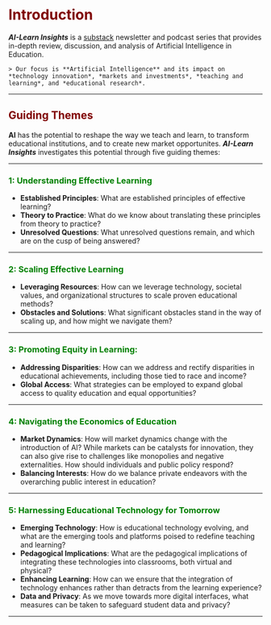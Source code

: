# <font color = "maroon">Introduction</font>

***AI-Learn Insights*** is a [substack](https://ailearninsights.substack.com/) newsletter and podcast series that provides in-depth review, discussion, and analysis of Artificial Intelligence in Education. 

```{div} styled-quote2
> Our focus is **Artificial Intelligence** and its impact on *technology innovation*, *markets and investments*, *teaching and learning*, and *educational research*. 
```

---

## <font color ="maroon">Guiding Themes</font>

**AI** has the potential to reshape the way we teach and learn, to transform educational institutions, and to create new market opportunites. ***AI-Learn Insights*** investigates this potential through five guiding themes:

---

### <font color ="green">1: Understanding Effective Learning</font>
- **Established Principles**: What are established principles of effective learning?
- **Theory to Practice**: What do we know about translating these principles from theory to practice?
- **Unresolved Questions**: What unresolved questions remain, and which are on the cusp of being answered?

---

### <font color ="green">2: Scaling Effective Learning</font>
- **Leveraging Resources**: How can we leverage technology, societal values, and organizational structures to scale proven educational methods?
- **Obstacles and Solutions**: What significant obstacles stand in the way of scaling up, and how might we navigate them?

---

### <font color ="green">3: Promoting Equity in Learning:</font>
- **Addressing Disparities**: How can we address and rectify disparities in educational achievements, including those tied to race and income?
- **Global Access**: What strategies can be employed to expand global access to quality education and equal opportunities?

---

### <font color ="green">4: Navigating the Economics of Education</font>
- **Market Dynamics**: How will market dynamics change with the introduction of AI? While markets can be catalysts for innovation, they can also give rise to challenges like monopolies and negative externalities. How should individuals and public policy respond?
- **Balancing Interests**: How do we balance private endeavors with the overarching public interest in education?

---

### <font color ="green">5: Harnessing Educational Technology for Tomorrow</font>
- **Emerging Technology**: How is educational technology evolving, and what are the emerging tools and platforms poised to redefine teaching and learning?
- **Pedagogical Implications**: What are the pedagogical implications of integrating these technologies into classrooms, both virtual and physical?
- **Enhancing Learning**: How can we ensure that the integration of technology enhances rather than detracts from the learning experience?
- **Data and Privacy**: As we move towards more digital interfaces, what measures can be taken to safeguard student data and privacy?

---
